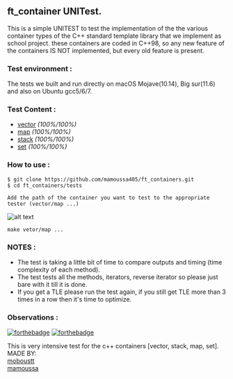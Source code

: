 ## ft_container UNITest.

This is a simple UNITEST to test the implementation of the the various container types of the C++ standard
template library that we implement as school project.
these containers are coded in C++98, so any new feature of the containers IS NOT
implemented, but every old feature is present.

### Test environment :
The tests we built and run directly on macOS Mojave(10.14), Big sur(11.6) and also on Ubuntu gcc5/6/7.

### Test Content : 

  * [vector](https://github.com/mamoussa405/ft_containers/tree/main/vector) *(100%/100%)*
  * [map](https://github.com/mamoussa405/ft_containers/tree/main/map) *(100%/100%)*
  * [stack](https://github.com/mamoussa405/ft_containers/tree/main/stack) *(100%/100%)*
  * [set](https://github.com/mamoussa405/ft_containers/tree/main/set) *(100%/100%)*

### How to use :

```
$ git clone https://github.com/mamoussa405/ft_containers.git
$ cd ft_containers/tests
```

```
Add the path of the container you want to test to the appropriate tester (vector/map ...)
```
![alt text](https://github.com/mamoussa405/ft_containers/blob/main/tests/img/img1)


```
make vetor/map ...
```
### NOTES :
- The test is taking a little bit of time to compare outputs and timing (time complexity of each method).  
- The test tests all the methods, iterators, reverse iterator so please just bare with it till it is done.  
- If you get a TLE please run the test again, if you still get TLE more than 3 times in a row then it's time to optimize.  


### Observations : 

[![forthebadge](https://forthebadge.com/images/badges/made-with-c-plus-plus.svg)](https://forthebadge.com)
[![forthebadge](https://forthebadge.com/images/badges/built-with-love.svg)](https://forthebadge.com)

This is very intensive test for the c++ containers [vector, stack, map, set].  
MADE BY:  
[moboustt](https://github.com/M0-san)  
[mamoussa](https://github.com/mamoussa405)  
